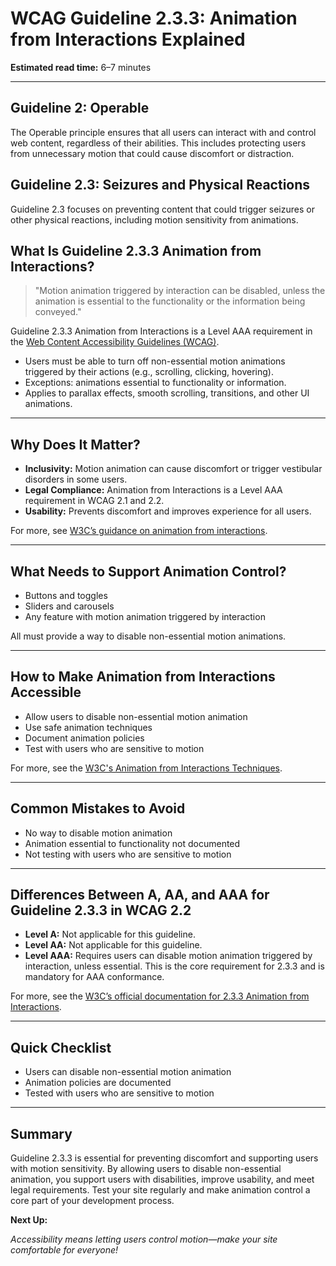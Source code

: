 <!--
title: WCAG Guideline 2.3.3: Animation from Interactions Explained
series: Making the Web Accessible for All
description: A practical guide to WCAG Guideline 2.3.3 (Animation from Interactions)—what it means, why it matters, and how to ensure users can disable non-essential animation triggered by interaction.
keywords: wcag 2.3.3, animation from interactions, motion, accessibility, web standards, digital inclusion
image: WCAG-Series-2-3-3.png
imageAlt: Blue text on yellow background saying, "Web Content Accessibiilty Guiedlines (WCAG) 2.3.3 Explained, Animation from Interactions"
published: true
date: 2025-07-03
-->

# **WCAG Guideline 2.3.3: Animation from Interactions Explained**

**Estimated read time:** 6–7 minutes

---

## **Guideline 2: Operable**

The Operable principle ensures that all users can interact with and control web content, regardless of their abilities. This includes protecting users from unnecessary motion that could cause discomfort or distraction.

## **Guideline 2.3: Seizures and Physical Reactions**

Guideline 2.3 focuses on preventing content that could trigger seizures or other physical reactions, including motion sensitivity from animations.

## **What Is Guideline 2.3.3 Animation from Interactions?**

<!-- [Illustration: User toggling off animation after clicking a button] -->

> "Motion animation triggered by interaction can be disabled, unless the animation is essential to the functionality or the information being conveyed."

Guideline 2.3.3 Animation from Interactions is a Level AAA requirement in the [Web Content Accessibility Guidelines (WCAG)](https://www.w3.org/WAI/WCAG22/quickref/#animation-from-interactions).

- Users must be able to turn off non-essential motion animations triggered by their actions (e.g., scrolling, clicking, hovering).
- Exceptions: animations essential to functionality or information.
- Applies to parallax effects, smooth scrolling, transitions, and other UI animations.

---

## **Why Does It Matter?**

<!-- [Infographic: User with motion sensitivity, toggle switch, and safe animation] -->

- **Inclusivity:** Motion animation can cause discomfort or trigger vestibular disorders in some users.
- **Legal Compliance:** Animation from Interactions is a Level AAA requirement in WCAG 2.1 and 2.2.
- **Usability:** Prevents discomfort and improves experience for all users.

For more, see [W3C’s guidance on animation from interactions](https://www.w3.org/WAI/WCAG22/Understanding/animation-from-interactions.html).

---

## **What Needs to Support Animation Control?**

<!-- [Grid: Buttons, toggles, sliders, all with animation icons] -->

- Buttons and toggles
- Sliders and carousels
- Any feature with motion animation triggered by interaction

All must provide a way to disable non-essential motion animations.

---

## **How to Make Animation from Interactions Accessible**

<!-- [Side-by-side code snippets: Animation enabled/disabled, toggle UI]
[Example: Settings panel for animation control] -->

- Allow users to disable non-essential motion animation
- Use safe animation techniques
- Document animation policies
- Test with users who are sensitive to motion

For more, see the [W3C's Animation from Interactions Techniques](https://www.w3.org/WAI/WCAG22/Techniques/css/C39).

---

## **Common Mistakes to Avoid**

<!-- [Do/Don't graphic: Left side with animation toggle, right side with no control] -->

- No way to disable motion animation
- Animation essential to functionality not documented
- Not testing with users who are sensitive to motion

---

## **Differences Between A, AA, and AAA for Guideline 2.3.3 in WCAG 2.2**

<!-- [Infographic: Three columns labeled A, AA, AAA with example requirements for each] -->

- **Level A:** Not applicable for this guideline.
- **Level AA:** Not applicable for this guideline.
- **Level AAA:** Requires users can disable motion animation triggered by interaction, unless essential. This is the core requirement for 2.3.3 and is mandatory for AAA conformance.

For more, see the [W3C’s official documentation for 2.3.3 Animation from Interactions](https://www.w3.org/WAI/WCAG22/Understanding/animation-from-interactions.html).

---

## **Quick Checklist**

<!-- [Checklist graphic: Icons for each item (animation, toggle, safe, etc.)] -->

- Users can disable non-essential motion animation
- Animation policies are documented
- Tested with users who are sensitive to motion

---

## **Summary**

<!-- [Illustration: User toggling off animation in a web app] -->

Guideline 2.3.3 is essential for preventing discomfort and supporting users with motion sensitivity. By allowing users to disable non-essential animation, you support users with disabilities, improve usability, and meet legal requirements. Test your site regularly and make animation control a core part of your development process.

**Next Up:**

<!-- No further guideline, so no next up link -->

*Accessibility means letting users control motion—make your site comfortable for everyone!*
